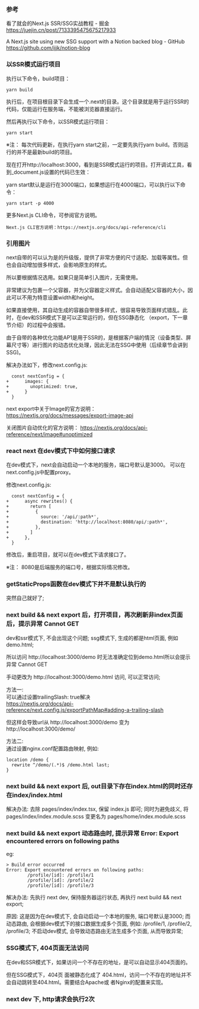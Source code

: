 ### 参考

看了就会的Next.js SSR/SSG实战教程 - 掘金
https://juejin.cn/post/7133395475675217933

A Next.js site using new SSG support with a Notion backed blog - GitHub
https://github.com/ijjk/notion-blog


### 以SSR模式运行项目
执行以下命令，build项目：
```
yarn build
```

执行后，在项目根目录下会生成一个.next的目录。这个目录就是用于运行SSR的代码，仅能运行在服务端，不能被浏览器直接运行。

然后再执行以下命令，以SSR模式运行项目：
```
yarn start
```

※注： 每次代码更新，在执行yarn start之前，一定要先执行yarn build。否则运行的并不是最新build的项目。

现在打开http://localhost:3000，看到是SSR模式运行的项目。打开调试工具，看到_document.js设置的代码已生效：

yarn start默认是运行在3000端口，如果想运行在4000端口，可以执行以下命令：
```
yarn start -p 4000
```

更多Next.js CLI命令，可参阅官方说明。
```
Next.js CLI官方说明：https://nextjs.org/docs/api-reference/cli
```


### 引用图片
next自带的<Image>可以认为是<img>的升级版，提供了非常方便的尺寸适配、加载等属性。但也会自动增加很多样式，会影响原生的<img>样式。

所以要根据情况选用。如果只是简单引入图片，无需使用<Image>。

非常建议为<Image>包裹一个父容器，并为父容器定义样式。<Image>会自动适配父容器的大小，因此可以不用为<Image>特意设置width和height。

如果直接使用<Image>，其自动生成的<sapn>容器自带很多样式，很容易导致页面样式错乱。此时，在dev和SSR模式下是可以正常运行的，但在SSG静态化 （export，下一章节介绍）的过程中会报错。

由于<Image>自带的各种优化功能AP1是用于SSR的，是根据客户端的情況（设备类型、屏幕尺寸等）进行图片的动态优化处理，因此无法在SSG中使用（后续章节会讲到SSG)。

解决办法如下，修改next.config.js:
```
  const nextConfig = {
+      images: {
+        unoptimized: true,
+      }
  }
```

next export中关于Image的官方说明：
https://nextjs.org/docs/messages/export-image-api

关闭图片自动优化的官方说明：
https://nextjs.org/docs/api-reference/next/image#unoptimized


### react next 在dev模式下中如何接口请求
在dev模式下，next会自动启动一个本地的服务，端口号默认是3000。
可以在next.config.js中配置proxy。

修改next.config.js:
```
  const nextConfig = {
+      async rewrites() {
+        return [
+          {
+            source: '/api/:path*',
+            destination: 'http://localhost:8080/api/:path*',
+          },
+        ]
+      },
  }
```

修改后，重启项目，就可以在dev模式下请求接口了。

※注： 8080是后端服务的端口号，根据实际情况修改。


### getStaticProps函数在dev模式下并不是默认执行的

突然自己就好了;


### next build && next export 后，打开项目，再次刷新非index页面后，提示异常 Cannot GET
dev和ssr模式下, 不会出现这个问题;
ssg模式下, 生成的都是html页面, 例如demo.html; 

所以访问 http://localhost:3000/demo 时无法准确定位到demo.html所以会提示异常 Cannot GET

手动更改为 http://localhost:3000/demo.html 访问, 可以正常访问;

方法一:   
可以通过设置trailingSlash: true解决   
https://nextjs.org/docs/api-reference/next.config.js/exportPathMap#adding-a-trailing-slash

但这样会导致url从 http://localhost:3000/demo 变为 http://localhost:3000/demo/


方法二:  
通过设置nginx.conf配置路由映射, 例如:  
```
location /demo {
  rewrite ^/demo/(.*)$ /demo.html last;
}
```


### next build && next export 后, out目录下存在index.html的同时还存在index/index.html
解决办法:
去除 pages/index/index.tsx, 保留 index.js 即可;
同时为避免歧义, 将 pages/index/index.module.scss 变更名为 pages/home/index.module.scss



### next build && next export 动态路由时, 提示异常 Error: Export encountered errors on following paths

eg: 
```
> Build error occurred
Error: Export encountered errors on following paths:
        /profile/[id]: /profile/1
        /profile/[id]: /profile/2
        /profile/[id]: /profile/3
```

解决办法:
先执行 next dev, 保持服务器运行状态, 再执行 next build && next export;

原因:
这是因为在dev模式下, 会自动启动一个本地的服务, 端口号默认是3000;
而动态路由, 会根据dev模式下的接口数据生成多个页面, 例如: /profile/1, /profile/2, /profile/3;
不启动dev模式, 会导致动态路由无法生成多个页面, 从而导致异常;


### SSG模式下, 404页面无法访问
在dev和SSR模式下，如果访问一个不存在的地址，是可以自动显示404页面的。

但在SSG模式下，404页 面被静态化成了 404.html，访问一个不存在的地址并不会自动跳转至404.html。需要结合Apache或 者Nginx的配置来实现。


### next dev 下, http请求会执行2次
